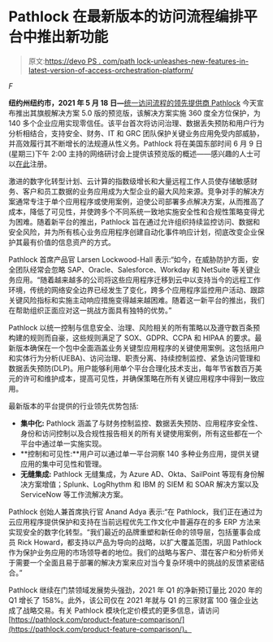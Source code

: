 # Pathlock 在最新版本的访问流程编排平台中推出新功能

> 原文:[https://devo PS . com/path lock-unleashes-new-features-in-latest-version-of-access-orchestration-platform/](https://devops.com/pathlock-unleashes-new-features-in-latest-version-of-access-orchestration-platform/)

*F*

**纽约州纽约市，2021 年 5 月 18 日—**[统一访问流程的领先提供商 Pathlock](https://pathlock.com/) 今天宣布推出其旗舰解决方案 5.0 版的预览版，该解决方案实施 360 度全方位保护，为 140 多个企业应用实现零信任。该平台首次将访问治理、数据丢失预防和用户行为分析相结合，支持安全、财务、IT 和 GRC 团队保护关键业务应用免受内部威胁，并高效履行其不断增长的法规遵从性义务。Pathlock 将在美国东部时间 6 月 9 日(星期三)下午 2:00 主持的网络研讨会上提供该预览版的概述——感兴趣的人士可以[在此](https://go.pathlock.com/product-preview-webcast-5-0.html)注册。

激进的数字化转型计划、云计算的指数级增长和大量远程工作人员使存储敏感财务、客户和员工数据的业务应用成为大型企业的最大风险来源。竞争对手的解决方案通常专注于单个应用程序或使用案例，迫使公司部署多点解决方案，从而推高了成本，降低了可见性，并使跨多个不同系统一致地实施安全性和合规性策略变得尤为困难。随着新平台的推出，Pathlock 旨在通过允许组织持续监控访问、数据和安全风险，并为所有核心业务应用程序创建自动化事件响应计划，彻底改变企业保护其最有价值的信息资产的方式。

Pathlock 首席产品官 Larsen Lockwood-Hall 表示:“如今，在威胁防护方面，安全团队经常会忽略 SAP、Oracle、Salesforce、Workday 和 NetSuite 等关键业务应用。“随着越来越多的公司将这些应用程序迁移到云中以支持当今的远程工作环境，传统的网络安全边界已经发生了变化，跨多个应用程序监控用户活动、跟踪关键风险指标和实施主动响应措施变得越来越困难。随着这一新平台的推出，我们在帮助组织正面应对这一挑战方面具有独特的优势。”

Pathlock 以统一控制与信息安全、治理、风险相关的所有策略以及遵守数百条预构建的规则而自豪，这些规则满足了 SOX、GDPR、CCPA 和 HIPAA 的要求。最新版本确保在一个包中全面涵盖业务关键型应用程序的关键使用案例。这包括用户和实体行为分析(UEBA)、访问治理、职责分离、持续控制监控、紧急访问管理和数据丢失预防(DLP)。用户能够利用单个平台合理化技术支出，每年节省数百万美元的许可和维护成本，提高可见性，并确保策略在所有关键应用程序中得到一致应用。

最新版本的平台提供的行业领先优势包括:

*   **集中化:** Pathlock 涵盖了与财务控制监控、数据丢失预防、应用程序安全性、身份和访问控制以及合规性报告相关的所有关键使用案例，所有这些都在一个平台中通过单一实施实现。
*   **控制和可见性:**用户可以通过单一平台洞察 140 多种业务应用，提供关键应用的集中可见性和管理。
*   **无缝集成:** Pathlock 无缝集成，为 Azure AD、Okta、SailPoint 等现有身份解决方案增值；Splunk、LogRhythm 和 IBM 的 SIEM 和 SOAR 解决方案以及 ServiceNow 等工作流解决方案。

Pathlock 创始人兼首席执行官 Anand Adya 表示:“在 Pathlock，我们正在通过为云应用程序提供保护和支持在当前远程优先工作文化中普遍存在的多 ERP 方法来实现安全的数字化转型。“我们最近的品牌重塑和新任命的领导层，包括董事会成员 Rick Howard，都支持以产品为导向的战略，以扩大覆盖范围，巩固 Pathlock 作为保护业务应用的市场领导者的地位。我们的战略与客户、潜在客户和分析师关于需要一个全面且易于部署的解决方案来应对当今复杂环境中的挑战的反馈紧密结合。”

Pathlock 继续在门禁领域发展势头强劲，2021 年 Q1 的净新预订量比 2020 年的 Q1 增长了 158%。此外，该公司仅在 2021 年就与 Q1 的三家财富 100 强企业达成了战略交易。有关 Pathlock 模块化定价模式的更多信息，请访问[https://pathlock.com/product-feature-comparison/](https://pathlock.com/product-feature-comparison/)。